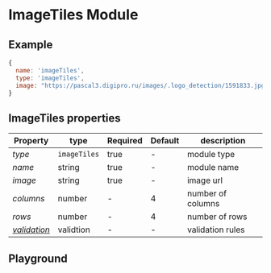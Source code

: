 
# ImageTiles Module

## Example
```jsx
{
  name: 'imageTiles',
  type: 'imageTiles',
  image: "https://pascal3.digipro.ru/images/.logo_detection/1591833.jpg",
}
```

## ImageTiles properties

| Property | type           | Required | Default | description |
| ---------| -------------- | -------- | ------- | ----------- |
| *type*   | `imageTiles`   | true     | -       | module type |
| *name*   | string         | true     | -       | module name |
| *image*  | string         | true     | -       | image url   |
| *columns* | number        | -        | 4       | number of columns   |
| *rows*  | number          | -        | 4       | number of rows   |
| *[validation](https://expandorg.github.io/expand-components/?selectedKind=Form%20Builder&selectedStory=Validation)*  | validtion | - | - | validation rules |

## Playground

